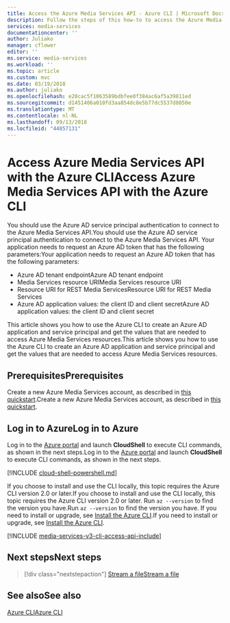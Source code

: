 ```yaml
---
title: Access the Azure Media Services API - Azure CLI | Microsoft Docs
description: Follow the steps of this how-to to access the Azure Media Services API.
services: media-services
documentationcenter: ''
author: Juliako
manager: cflower
editor: ''
ms.service: media-services
ms.workload: ''
ms.topic: article
ms.custom: mvc
ms.date: 03/19/2018
ms.author: juliako
ms.openlocfilehash: e20cac5f1063589bdbfee0f384ac6af5a39811ed
ms.sourcegitcommit: d1451406a010fd3aa854dc8e5b77dc5537d8050e
ms.translationtype: MT
ms.contentlocale: nl-NL
ms.lasthandoff: 09/13/2018
ms.locfileid: "44857131"
---
```

# <a name="access-azure-media-services-api-with-the-azure-cli"></a><span data-ttu-id="68ae1-103">Access Azure Media Services API with the Azure CLI</span><span class="sxs-lookup"><span data-stu-id="68ae1-103">Access Azure Media Services API with the Azure CLI</span></span>
 
<span data-ttu-id="68ae1-104">You should use the Azure AD service principal authentication to connect to the Azure Media Services API.</span><span class="sxs-lookup"><span data-stu-id="68ae1-104">You should use the Azure AD service principal authentication to connect to the Azure Media Services API.</span></span> <span data-ttu-id="68ae1-105">Your application needs to request an Azure AD token that has the following parameters:</span><span class="sxs-lookup"><span data-stu-id="68ae1-105">Your application needs to request an Azure AD token that has the following parameters:</span></span>

* <span data-ttu-id="68ae1-106">Azure AD tenant endpoint</span><span class="sxs-lookup"><span data-stu-id="68ae1-106">Azure AD tenant endpoint</span></span>
* <span data-ttu-id="68ae1-107">Media Services resource URI</span><span class="sxs-lookup"><span data-stu-id="68ae1-107">Media Services resource URI</span></span>
* <span data-ttu-id="68ae1-108">Resource URI for REST Media Services</span><span class="sxs-lookup"><span data-stu-id="68ae1-108">Resource URI for REST Media Services</span></span>
* <span data-ttu-id="68ae1-109">Azure AD application values: the client ID and client secret</span><span class="sxs-lookup"><span data-stu-id="68ae1-109">Azure AD application values: the client ID and client secret</span></span>

<span data-ttu-id="68ae1-110">This article shows you how to use the Azure CLI to create an Azure AD application and service principal and get the values that are needed to access Azure Media Services resources.</span><span class="sxs-lookup"><span data-stu-id="68ae1-110">This article shows you how to use the Azure CLI to create an Azure AD application and service principal and get the values that are needed to access Azure Media Services resources.</span></span>

## <a name="prerequisites"></a><span data-ttu-id="68ae1-111">Prerequisites</span><span class="sxs-lookup"><span data-stu-id="68ae1-111">Prerequisites</span></span> 

<span data-ttu-id="68ae1-112">Create a new Azure Media Services account, as described in [this quickstart](create-account-cli-quickstart.md).</span><span class="sxs-lookup"><span data-stu-id="68ae1-112">Create a new Azure Media Services account, as described in [this quickstart](create-account-cli-quickstart.md).</span></span>

## <a name="log-in-to-azure"></a><span data-ttu-id="68ae1-113">Log in to Azure</span><span class="sxs-lookup"><span data-stu-id="68ae1-113">Log in to Azure</span></span>

<span data-ttu-id="68ae1-114">Log in to the [Azure portal](http://portal.azure.com) and launch **CloudShell** to execute CLI commands, as shown in the next steps.</span><span class="sxs-lookup"><span data-stu-id="68ae1-114">Log in to the [Azure portal](http://portal.azure.com) and launch **CloudShell** to execute CLI commands, as shown in the next steps.</span></span>

[!INCLUDE [cloud-shell-powershell.md](../../../includes/cloud-shell-powershell.md)]

<span data-ttu-id="68ae1-115">If you choose to install and use the CLI locally, this topic requires the Azure CLI version 2.0 or later.</span><span class="sxs-lookup"><span data-stu-id="68ae1-115">If you choose to install and use the CLI locally, this topic requires the Azure CLI version 2.0 or later.</span></span> <span data-ttu-id="68ae1-116">Run `az --version` to find the version you have.</span><span class="sxs-lookup"><span data-stu-id="68ae1-116">Run `az --version` to find the version you have.</span></span> <span data-ttu-id="68ae1-117">If you need to install or upgrade, see [Install the Azure CLI](/cli/azure/install-azure-cli).</span><span class="sxs-lookup"><span data-stu-id="68ae1-117">If you need to install or upgrade, see [Install the Azure CLI](/cli/azure/install-azure-cli).</span></span> 

[!INCLUDE [media-services-v3-cli-access-api-include](../../../includes/media-services-v3-cli-access-api-include.md)]

## <a name="next-steps"></a><span data-ttu-id="68ae1-118">Next steps</span><span class="sxs-lookup"><span data-stu-id="68ae1-118">Next steps</span></span>

> [!div class="nextstepaction"]
> [<span data-ttu-id="68ae1-119">Stream a file</span><span class="sxs-lookup"><span data-stu-id="68ae1-119">Stream a file</span></span>](stream-files-dotnet-quickstart.md)

## <a name="see-also"></a><span data-ttu-id="68ae1-120">See also</span><span class="sxs-lookup"><span data-stu-id="68ae1-120">See also</span></span>

[<span data-ttu-id="68ae1-121">Azure CLI</span><span class="sxs-lookup"><span data-stu-id="68ae1-121">Azure CLI</span></span>](https://docs.microsoft.com/en-us/cli/azure/ams?view=azure-cli-latest)
